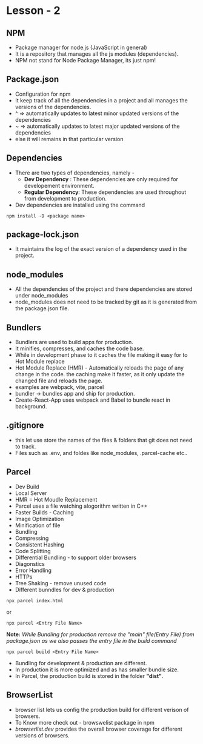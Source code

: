 # Lesson - 2

## NPM
- Package manager for node.js (JavaScript in general)
- It is a repository that manages all the js modules (dependencies).
- NPM not stand for Node Package Manager, its just npm! 

## Package.json
- Configuration for npm
- It keep track of all the dependencies in a project and all manages the versions of the dependencies.
- ^ => automatically updates to latest minor updated versions of the dependencies
- ~ => automatically updates to latest major updated versions of the dependencies
- else it will remains in that particular version

## Dependencies
- There are two types of dependencies, namely -
    -   **Dev Dependency** : These dependencies are only required for developement environment.
    -   **Regular Dependency**: These dependencies are used throughout from development to production.
-   Dev dependencies are installed using the command
```
npm install -D <package name> 
```

## package-lock.json
- It maintains the log of the exact version of a dependency used in the project.

## node_modules
- All the dependencies of the project and there dependencies are stored under node_modules
- node_modules does not need to be tracked by git as it is generated from the package.json file.

## Bundlers
- Bundlers are used to build apps for production.
- It minifies, compresses, and caches the code base.
- While in development phase to it caches the file making it easy for to Hot Module replace
- Hot Module Replace (HMR) - Automatically reloads the page of any change in the code. the caching make it faster, as it only update the changed file and reloads the page.
- examples are webpack, vite, parcel
- bundler -> bundles app and ship for production.
- Create-React-App uses webpack and Babel to bundle react in background.

## .gitignore

- this let use store the names of the files & folders that git does not need to track.
- Files such as .env, and foldes like node_modules, .parcel-cache etc..

## Parcel 
- Dev Build
- Local Server
- HMR = Hot Moudle Replacement
- Parcel uses a file watching alogorithm written in C++
- Faster Builds - Caching
- Image  Optimization
- Minification of file
- Bundling
- Compressing
- Consistent Hashing
- Code Splitting
- Differential Bundling - to support older browsers
- Diagonstics
- Error Handling
- HTTPs
- Tree Shaking - remove unused code
- Different bunndles for dev & production

```
npx parcel index.html
```
or

```
npx parcel <Entry File Name>
```

**Note:** *While Bundling for production remove the "main" file(Entry File) from package.json as we also passes the entry file in the build command*


```
npx parcel build <Entry File Name>
```

- Bundling for development & production are different. 
- In production it is more optimized and as has smaller bundle size.
- In Parcel, the production build is stored in the folder **"dist"**.


## BrowserList
- browser list lets us config the production build for different verison of browsers.
- To Know more check out - browswelist package in npm
- *browserlist.dev* provides the overall browser coverage for different versions of browsers.